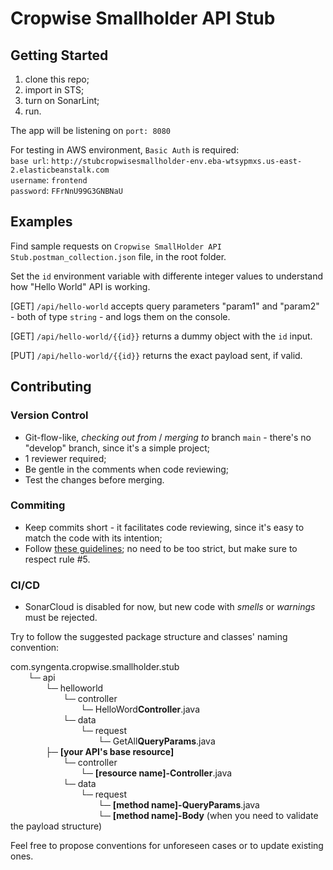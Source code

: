 # Cropwise Smallholder API Stub

## Getting Started
1. clone this repo;
2. import in STS;
3. turn on SonarLint;
3. run.

The app will be listening on `port: 8080`

For testing in AWS environment, `Basic Auth` is required:<br>
`base url`: `http://stubcropwisesmallholder-env.eba-wtsypmxs.us-east-2.elasticbeanstalk.com`<br>
`username`: `frontend`<br>
`password`: `FFrNnU99G3GNBNaU`<br>

## Examples
Find sample requests on `Cropwise SmallHolder API Stub.postman_collection.json` file, in the root folder.

Set the `id` environment variable with differente integer values to understand how "Hello World" API is working.

[GET] `/api/hello-world` accepts query parameters "param1" and "param2" - both of type `string` - and logs them on the console.

[GET] `/api/hello-world/{{id}}` returns a dummy object with the `id` input.

[PUT] `/api/hello-world/{{id}}` returns the exact payload sent, if valid.

## Contributing

### Version Control

- Git-flow-like, _checking out from_ / _merging to_ branch `main` - there's no "develop" branch, since it's a simple project;
- 1 reviewer required;
- Be gentle in the comments when code reviewing;
- Test the changes before merging.

### Commiting
- Keep commits short - it facilitates code reviewing, since it's easy to match the code with its intention;
- Follow [these guidelines](https://chris.beams.io/posts/git-commit/); no need to be too strict, but make sure to respect rule #5.

### CI/CD
- SonarCloud is disabled for now, but new code with _smells_ or _warnings_ must be rejected.

Try to follow the suggested package structure and classes' naming convention:

com.syngenta.cropwise.smallholder.stub <br>
  └─ api <br>
    └─ helloworld <br>
      └─ controller <br>
        └─ HelloWord**Controller**.java <br>
      └─ data <br>
        └─ request <br>
          └─ GetAll**QueryParams**.java <br>
    ├─ **[your API's base resource]** <br>
      └─ controller <br>
        └─ **[resource name]-Controller**.java <br>
      └─ data <br>
        └─ request <br>
          └─ **[method name]-QueryParams**.java <br>
          └─ **[method name]-Body** (when you need to validate the payload structure) <br>

Feel free to propose conventions for unforeseen cases or to update existing ones.

